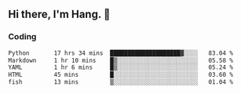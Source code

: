 ## Hi there, I'm Hang. 👋

### Coding

<!--START_SECTION:waka-->

```txt
Python       17 hrs 34 mins  ████████████████████▓░░░░   83.04 %
Markdown     1 hr 10 mins    █▒░░░░░░░░░░░░░░░░░░░░░░░   05.58 %
YAML         1 hr 6 mins     █▒░░░░░░░░░░░░░░░░░░░░░░░   05.24 %
HTML         45 mins         █░░░░░░░░░░░░░░░░░░░░░░░░   03.60 %
fish         13 mins         ▒░░░░░░░░░░░░░░░░░░░░░░░░   01.04 %
```

<!--END_SECTION:waka-->
